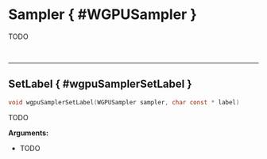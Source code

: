 

# Sampler { #WGPUSampler }


TODO




<br/><!-- poor man's styling, just for the demo before we use a non default theme -->
***

## SetLabel { #wgpuSamplerSetLabel }

```C
void wgpuSamplerSetLabel(WGPUSampler sampler, char const * label)
```


TODO


**Arguments:**

 - TODO



